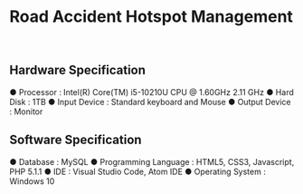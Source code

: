 # Road Accident Hotspot Management
<br>

## Hardware Specification
● Processor : Intel(R) Core(TM) i5-10210U CPU @ 1.60GHz 2.11 GHz
● Hard Disk : 1TB
● Input Device : Standard keyboard and Mouse
● Output Device : Monitor
<br>

## Software Specification
● Database : MySQL
● Programming Language : HTML5, CSS3, Javascript, PHP 5.1.1
● IDE : Visual Studio Code, Atom IDE
● Operating System : Windows 10
